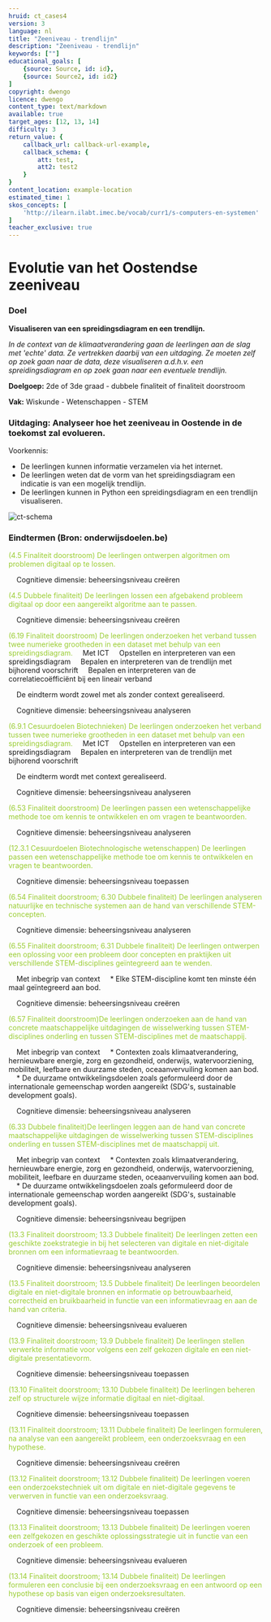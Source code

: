 ```yaml
---
hruid: ct_cases4
version: 3
language: nl
title: "Zeeniveau - trendlijn"
description: "Zeeniveau - trendlijn"
keywords: [""]
educational_goals: [
    {source: Source, id: id}, 
    {source: Source2, id: id2}
]
copyright: dwengo
licence: dwengo
content_type: text/markdown
available: true
target_ages: [12, 13, 14]
difficulty: 3
return_value: {
    callback_url: callback-url-example,
    callback_schema: {
        att: test,
        att2: test2
    }
}
content_location: example-location
estimated_time: 1
skos_concepts: [
    'http://ilearn.ilabt.imec.be/vocab/curr1/s-computers-en-systemen'
]
teacher_exclusive: true
---
```

# Evolutie van het Oostendse zeeniveau

### Doel
**Visualiseren van een spreidingsdiagram en een trendlijn.**

*In de context van de klimaatverandering gaan de leerlingen aan de slag met 'echte' data. Ze vertrekken daarbij van een uitdaging. Ze moeten zelf op zoek gaan naar de data, deze visualiseren a.d.h.v. een spreidingsdiagram en op zoek gaan naar een eventuele trendlijn.*

**Doelgoep:** 2de of 3de graad - dubbele finaliteit of finaliteit doorstroom

**Vak:** Wiskunde - Wetenschappen - STEM

### Uitdaging: Analyseer hoe het zeeniveau in Oostende in de toekomst zal evolueren.

Voorkennis: 
* De leerlingen kunnen informatie verzamelen via het internet. 
* De leerlingen weten dat de vorm van het spreidingsdiagram een indicatie is van een mogelijk trendlijn. 
* De leerlingen kunnen in Python een spreidingsdiagram en een trendlijn visualiseren. 

![ct-schema](@learning-object/m_cd_cases4/nl/3)

### Eindtermen (Bron: onderwijsdoelen.be)
<span style="color: yellowgreen">(4.5 Finaliteit doorstroom) De leerlingen ontwerpen algoritmen om problemen digitaal op te lossen.</span>

&nbsp;&nbsp;&nbsp;&nbsp;Cognitieve dimensie: beheersingsniveau creëren

<span style="color: yellowgreen">(4.5 Dubbele finaliteit) De leerlingen lossen een afgebakend probleem digitaal op door een aangereikt algoritme aan te passen. </span>

&nbsp;&nbsp;&nbsp;&nbsp;Cognitieve dimensie: beheersingsniveau creëren

<span style="color: yellowgreen">(6.19 Finaliteit doorstroom) De leerlingen onderzoeken het verband tussen twee numerieke grootheden in een dataset met behulp van een spreidingsdiagram.
</span>
&nbsp;&nbsp;&nbsp;&nbsp;Met ICT
&nbsp;&nbsp;&nbsp;&nbsp;Opstellen en interpreteren van een spreidingsdiagram
&nbsp;&nbsp;&nbsp;&nbsp;Bepalen en interpreteren van de trendlijn met bijhorend voorschrift 
&nbsp;&nbsp;&nbsp;&nbsp;Bepalen en interpreteren van de correlatiecoëfficiënt bij een lineair verband

&nbsp;&nbsp;&nbsp;&nbsp;De eindterm wordt zowel met als zonder context gerealiseerd.

&nbsp;&nbsp;&nbsp;&nbsp;Cognitieve dimensie: beheersingsniveau analyseren

<span style="color: yellowgreen">(6.9.1 Cesuurdoelen Biotechnieken) De leerlingen onderzoeken het verband tussen twee numerieke grootheden in een dataset met behulp van een spreidingsdiagram.
</span>
&nbsp;&nbsp;&nbsp;&nbsp;Met ICT
&nbsp;&nbsp;&nbsp;&nbsp;Opstellen en interpreteren van een spreidingsdiagram
&nbsp;&nbsp;&nbsp;&nbsp;Bepalen en interpreteren van de trendlijn met bijhorend voorschrift 

&nbsp;&nbsp;&nbsp;&nbsp;De eindterm wordt met context gerealiseerd.

&nbsp;&nbsp;&nbsp;&nbsp;Cognitieve dimensie: beheersingsniveau analyseren


<span style="color: yellowgreen">(6.53 Finaliteit doorstroom) De leerlingen passen een wetenschappelijke methode toe om kennis te ontwikkelen en om vragen te beantwoorden.</span>

&nbsp;&nbsp;&nbsp;&nbsp;Cognitieve dimensie: beheersingsniveau analyseren

<span style="color: yellowgreen">(12.3.1 Cesuurdoelen Biotechnologische wetenschappen) De leerlingen passen een wetenschappelijke methode toe om kennis te ontwikkelen en vragen te beantwoorden.</span>

&nbsp;&nbsp;&nbsp;&nbsp;Cognitieve dimensie: beheersingsniveau toepassen
    
<span style="color: yellowgreen">(6.54 Finaliteit doorstroom; 6.30 Dubbele finaliteit) De leerlingen analyseren natuurlijke en technische systemen aan de hand van verschillende STEM-concepten. </span>

&nbsp;&nbsp;&nbsp;&nbsp;Cognitieve dimensie: beheersingsniveau analyseren

<span style="color: yellowgreen">(6.55 Finaliteit doorstroom; 6.31 Dubbele finaliteit) De leerlingen ontwerpen een oplossing voor een probleem door concepten en praktijken uit verschillende STEM-disciplines geïntegreerd aan te wenden.</span>

&nbsp;&nbsp;&nbsp;&nbsp;Met inbegrip van context
&nbsp;&nbsp;&nbsp;&nbsp;* Elke STEM-discipline komt ten minste één maal geïntegreerd aan bod.

&nbsp;&nbsp;&nbsp;&nbsp;Cognitieve dimensie: beheersingsniveau creëren

<span style="color: yellowgreen">(6.57 Finaliteit doorstroom)De leerlingen onderzoeken aan de hand van concrete maatschappelijke uitdagingen de wisselwerking tussen STEM-disciplines onderling en tussen STEM-disciplines met de maatschappij.</span>

&nbsp;&nbsp;&nbsp;&nbsp;Met inbegrip van context
&nbsp;&nbsp;&nbsp;&nbsp;* Contexten zoals klimaatverandering, hernieuwbare energie, zorg en gezondheid, onderwijs, watervoorziening, mobiliteit, leefbare en duurzame steden, oceaanvervuiling komen aan bod.
&nbsp;&nbsp;&nbsp;&nbsp;* De duurzame ontwikkelingsdoelen zoals geformuleerd door de internationale gemeenschap worden aangereikt (SDG's, sustainable development goals).

&nbsp;&nbsp;&nbsp;&nbsp;Cognitieve dimensie: beheersingsniveau analyseren

<span style="color: yellowgreen">(6.33 Dubbele finaliteit)De leerlingen leggen aan de hand van concrete maatschappelijke uitdagingen de wisselwerking tussen STEM-disciplines onderling en tussen STEM-disciplines met de maatschappij uit.</span>

&nbsp;&nbsp;&nbsp;&nbsp;Met inbegrip van context
&nbsp;&nbsp;&nbsp;&nbsp;* Contexten zoals klimaatverandering, hernieuwbare energie, zorg en gezondheid, onderwijs, watervoorziening, mobiliteit, leefbare en duurzame steden, oceaanvervuiling komen aan bod.
&nbsp;&nbsp;&nbsp;&nbsp;* De duurzame ontwikkelingsdoelen zoals geformuleerd door de internationale gemeenschap worden aangereikt (SDG's, sustainable development goals).

&nbsp;&nbsp;&nbsp;&nbsp;Cognitieve dimensie: beheersingsniveau begrijpen

<span style="color: yellowgreen">(13.3 Finaliteit doorstroom; 13.3 Dubbele finaliteit) De leerlingen zetten een geschikte zoekstrategie in bij het selecteren van digitale en niet-digitale bronnen om een informatievraag te beantwoorden.</span>

&nbsp;&nbsp;&nbsp;&nbsp;Cognitieve dimensie: beheersingsniveau analyseren

<span style="color: yellowgreen">(13.5 Finaliteit doorstroom; 13.5 Dubbele finaliteit) De leerlingen beoordelen digitale en niet-digitale bronnen en informatie op betrouwbaarheid, correctheid en bruikbaarheid in functie van een informatievraag en aan de hand van criteria.</span>

&nbsp;&nbsp;&nbsp;&nbsp;Cognitieve dimensie: beheersingsniveau evalueren

<span style="color: yellowgreen">(13.9 Finaliteit doorstroom; 13.9 Dubbele finaliteit) De leerlingen stellen verwerkte informatie voor volgens een zelf gekozen digitale en een niet-digitale presentatievorm.</span>

&nbsp;&nbsp;&nbsp;&nbsp;Cognitieve dimensie: beheersingsniveau toepassen

<span style="color: yellowgreen">(13.10 Finaliteit doorstroom; 13.10 Dubbele finaliteit) De leerlingen beheren zelf op structurele wijze informatie digitaal en niet-digitaal.</span>

&nbsp;&nbsp;&nbsp;&nbsp;Cognitieve dimensie: beheersingsniveau toepassen


<span style="color: yellowgreen">(13.11 Finaliteit doorstroom; 13.11 Dubbele finaliteit) De leerlingen formuleren, na analyse van een aangereikt probleem, een onderzoeksvraag en een hypothese.</span>

&nbsp;&nbsp;&nbsp;&nbsp;Cognitieve dimensie: beheersingsniveau creëren

<span style="color: yellowgreen">(13.12 Finaliteit doorstroom; 13.12 Dubbele finaliteit) De leerlingen voeren een onderzoekstechniek uit om digitale en niet-digitale gegevens te verwerven in functie van een onderzoeksvraag.</span>

&nbsp;&nbsp;&nbsp;&nbsp;Cognitieve dimensie: beheersingsniveau toepassen

<span style="color: yellowgreen">(13.13 Finaliteit doorstroom; 13.13 Dubbele finaliteit) De leerlingen voeren een zelfgekozen en geschikte oplossingsstrategie uit in functie van een onderzoek of een probleem.</span>

&nbsp;&nbsp;&nbsp;&nbsp;Cognitieve dimensie: beheersingsniveau evalueren

<span style="color: yellowgreen">(13.14 Finaliteit doorstroom; 13.14 Dubbele finaliteit) De leerlingen formuleren een conclusie bij een onderzoeksvraag en een antwoord op een hypothese op basis van eigen onderzoeksresultaten.</span>

&nbsp;&nbsp;&nbsp;&nbsp;Cognitieve dimensie: beheersingsniveau creëren
